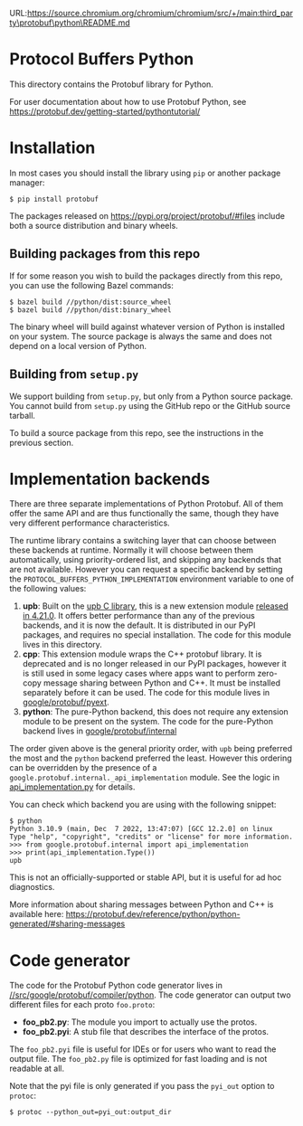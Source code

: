 URL:https://source.chromium.org/chromium/chromium/src/+/main:third_party\protobuf\python\README.md
# Protocol Buffers Python

This directory contains the Protobuf library for Python.

For user documentation about how to use Protobuf Python, see
https://protobuf.dev/getting-started/pythontutorial/

# Installation

In most cases you should install the library using `pip` or another package
manager:

```
$ pip install protobuf
```

The packages released on https://pypi.org/project/protobuf/#files include both a
source distribution and binary wheels.

## Building packages from this repo

If for some reason you wish to build the packages directly from this repo, you
can use the following Bazel commands:

```
$ bazel build //python/dist:source_wheel
$ bazel build //python/dist:binary_wheel
```

The binary wheel will build against whatever version of Python is installed on
your system. The source package is always the same and does not depend on a
local version of Python.

## Building from `setup.py`

We support building from `setup.py`, but only from a Python source package.
You cannot build from `setup.py` using the GitHub repo or the GitHub source
tarball.

To build a source package from this repo, see the instructions in the previous
section.

# Implementation backends

There are three separate implementations of Python Protobuf. All of them offer
the same API and are thus functionally the same, though they have very different
performance characteristics.

The runtime library contains a switching layer that can choose between these
backends at runtime. Normally it will choose between them automatically, using
priority-ordered list, and skipping any backends that are not available. However
you can request a specific backend by setting the
`PROTOCOL_BUFFERS_PYTHON_IMPLEMENTATION` environment variable to one of the
following values:

1.  **upb**: Built on the
    [upb C library](https://github.com/protocolbuffers/protobuf/tree/main/upb),
    this is a new extension module
    [released in 4.21.0](https://protobuf.dev/news/2022-05-06/). It offers
    better performance than any of the previous backends, and it is now the
    default. It is distributed in our PyPI packages, and requires no special
    installation. The code for this module lives in this directory.
1.  **cpp**: This extension module wraps the C++ protobuf library. It is
    deprecated and is no longer released in our PyPI packages, however it is
    still used in some legacy cases where apps want to perform zero-copy message
    sharing between Python and C++. It must be installed separately before it
    can be used. The code for this module lives in
    [google/protobuf/pyext](https://github.com/protocolbuffers/protobuf/tree/main/python/google/protobuf/pyext).
1.  **python**: The pure-Python backend, this does not require any extension
    module to be present on the system. The code for the pure-Python backend
    lives in [google/protobuf/internal](google/protobuf/internal)

The order given above is the general priority order, with `upb` being preferred
the most and the `python` backend preferred the least. However this ordering can
be overridden by the presence of a
`google.protobuf.internal._api_implementation` module. See the logic in
[api_implementation.py](https://github.com/protocolbuffers/protobuf/blob/main/python/google/protobuf/internal/api_implementation.py)
for details.

You can check which backend you are using with the following snippet:

```
$ python
Python 3.10.9 (main, Dec  7 2022, 13:47:07) [GCC 12.2.0] on linux
Type "help", "copyright", "credits" or "license" for more information.
>>> from google.protobuf.internal import api_implementation
>>> print(api_implementation.Type())
upb
```

This is not an officially-supported or stable API, but it is useful for ad hoc
diagnostics.

More information about sharing messages between Python and C++ is available
here: https://protobuf.dev/reference/python/python-generated/#sharing-messages

# Code generator

The code for the Protobuf Python code generator lives in
[//src/google/protobuf/compiler/python](https://github.com/protocolbuffers/protobuf/tree/main/src/google/protobuf/compiler/python).
The code generator can output two different files for each proto `foo.proto`:

*   **foo_pb2.py**: The module you import to actually use the protos.
*   **foo_pb2.pyi**: A stub file that describes the interface of the protos.

The `foo_pb2.pyi` file is useful for IDEs or for users who want to read the
output file. The `foo_pb2.py` file is optimized for fast loading and is not
readable at all.

Note that the pyi file is only generated if you pass the `pyi_out` option to
`protoc`:

```
$ protoc --python_out=pyi_out:output_dir
```

